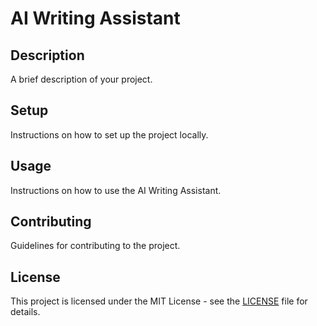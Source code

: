 # AI Writing Assistant

## Description
A brief description of your project.

## Setup
Instructions on how to set up the project locally.

## Usage
Instructions on how to use the AI Writing Assistant.

## Contributing
Guidelines for contributing to the project.

## License
This project is licensed under the MIT License - see the [LICENSE](LICENSE) file for details.
